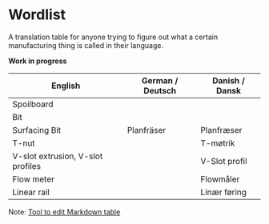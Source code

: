 # Wordlist
A translation table for anyone trying to figure out what a certain manufacturing thing is called in their language.

**Work in progress**

| English                           | German / Deutsch | Danish / Dansk |
|-----------------------------------|------------------|----------------|
| Spoilboard                        |                  |                |
| Bit                               |                  |                |
| Surfacing Bit                     | Planfräser       | Planfræser     |
| T-nut                             |                  | T-møtrik       |
| V-slot extrusion, V-slot profiles |                  | V-Slot profil  |
| Flow meter                        |                  | Flowmåler      |
| Linear rail                       |                  | Linær føring   |

Note: [Tool to edit Markdown table](https://tableconvert.com/markdown-to-markdown)
